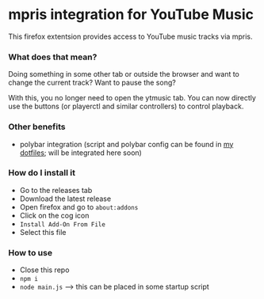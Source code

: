 # mpris integration for YouTube Music

This firefox extentsion provides access to YouTube music tracks via mpris.

### What does that mean?
Doing something in some other tab or outside the browser and want to change the current track? Want to pause the song?

With this, you no longer need to open the ytmusic tab. You can now directly use the buttons (or playerctl and similar controllers) to control playback.

### Other benefits
 - polybar integration (script and polybar config can be found in [my dotfiles](https://github.com/yoogottamk/dotfiles); will be integrated here soon)

### How do I install it
 - Go to the releases tab
 - Download the latest release
 - Open firefox and go to `about:addons`
 - Click on the cog icon
 - `Install Add-On From File`
 - Select this file

### How to use
 - Close this repo
 - `npm i`
 - `node main.js` --> this can be placed in some startup script
